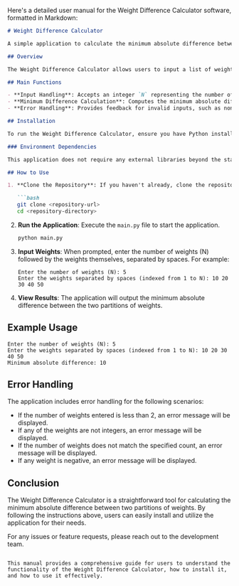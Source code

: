Here's a detailed user manual for the Weight Difference Calculator software, formatted in Markdown:

```markdown
# Weight Difference Calculator

A simple application to calculate the minimum absolute difference between two partitions of weights.

## Overview

The Weight Difference Calculator allows users to input a list of weights and computes the minimum absolute difference between the sums of two groups formed by dividing the weights at various points. This application is particularly useful in scenarios where balancing weights is essential.

## Main Functions

- **Input Handling**: Accepts an integer `N` representing the number of weights and an array `W` containing the weights.
- **Minimum Difference Calculation**: Computes the minimum absolute difference between the sums of two partitions of the weights.
- **Error Handling**: Provides feedback for invalid inputs, such as non-integer weights or mismatched weight counts.

## Installation

To run the Weight Difference Calculator, ensure you have Python installed on your system. You can download Python from [python.org](https://www.python.org/downloads/).

### Environment Dependencies

This application does not require any external libraries beyond the standard Python library. However, ensure you have Python 3.x installed.

## How to Use

1. **Clone the Repository**: If you haven't already, clone the repository containing the application files.

   ```bash
   git clone <repository-url>
   cd <repository-directory>
   ```

2. **Run the Application**: Execute the `main.py` file to start the application.

   ```bash
   python main.py
   ```

3. **Input Weights**: When prompted, enter the number of weights (N) followed by the weights themselves, separated by spaces. For example:

   ```
   Enter the number of weights (N): 5
   Enter the weights separated by spaces (indexed from 1 to N): 10 20 30 40 50
   ```

4. **View Results**: The application will output the minimum absolute difference between the two partitions of weights.

## Example Usage

```plaintext
Enter the number of weights (N): 5
Enter the weights separated by spaces (indexed from 1 to N): 10 20 30 40 50
Minimum absolute difference: 10
```

## Error Handling

The application includes error handling for the following scenarios:

- If the number of weights entered is less than 2, an error message will be displayed.
- If any of the weights are not integers, an error message will be displayed.
- If the number of weights does not match the specified count, an error message will be displayed.
- If any weight is negative, an error message will be displayed.

## Conclusion

The Weight Difference Calculator is a straightforward tool for calculating the minimum absolute difference between two partitions of weights. By following the instructions above, users can easily install and utilize the application for their needs.

For any issues or feature requests, please reach out to the development team.
```

This manual provides a comprehensive guide for users to understand the functionality of the Weight Difference Calculator, how to install it, and how to use it effectively.